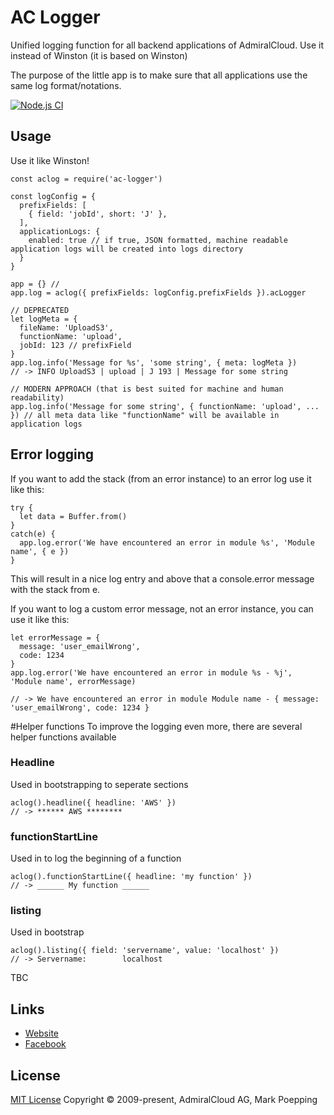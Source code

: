 # AC Logger
Unified logging function for all backend applications of AdmiralCloud. Use it instead of Winston (it is based on Winston)

The purpose of the little app is to make sure that all applications use the same log format/notations.

[![Node.js CI](https://github.com/AdmiralCloud/ac-logger/actions/workflows/node.js.yml/badge.svg)](https://github.com/AdmiralCloud/ac-logger/actions/workflows/node.js.yml)

## Usage
Use it like Winston!

```
const aclog = require('ac-logger')

const logConfig = {
  prefixFields: [
    { field: 'jobId', short: 'J' },
  ],
  applicationLogs: {
    enabled: true // if true, JSON formatted, machine readable application logs will be created into logs directory
  }
}

app = {} // 
app.log = aclog({ prefixFields: logConfig.prefixFields }).acLogger

// DEPRECATED
let logMeta = {
  fileName: 'UploadS3',
  functionName: 'upload',
  jobId: 123 // prefixField
}
app.log.info('Message for %s', 'some string', { meta: logMeta })
// -> INFO UploadS3 | upload | J 193 | Message for some string

// MODERN APPROACH (that is best suited for machine and human readability)
app.log.info('Message for some string', { functionName: 'upload', ... }) // all meta data like "functionName" will be available in application logs

```

## Error logging
If you want to add the stack (from an error instance) to an error log use it like this:
```
try {
  let data = Buffer.from()
}
catch(e) {
  app.log.error('We have encountered an error in module %s', 'Module name', { e })
}
```

This will result in a nice log entry and above that a console.error message with the stack from e.

If you want to log a custom error message, not an error instance, you can use it like this:
```
let errorMessage = {
  message: 'user_emailWrong',
  code: 1234
}
app.log.error('We have encountered an error in module %s - %j', 'Module name', errorMessage)

// -> We have encountered an error in module Module name - { message: 'user_emailWrong', code: 1234 }
```


#Helper functions
To improve the logging even more, there are several helper functions available

### Headline
Used in bootstrapping to seperate sections
```
aclog().headline({ headline: 'AWS' })
// -> ****** AWS ********
``` 

### functionStartLine
Used in to log the beginning of a function
```
aclog().functionStartLine({ headline: 'my function' })
// -> ______ My function ______
``` 

### listing
Used in bootstrap
```
aclog().listing({ field: 'servername', value: 'localhost' })
// -> Servername:        localhost
``` 

TBC

## Links
- [Website](https://www.admiralcloud.com/)
- [Facebook](https://www.facebook.com/MediaAssetManagement/)

## License
[MIT License](https://opensource.org/licenses/MIT) Copyright © 2009-present, AdmiralCloud AG, Mark Poepping